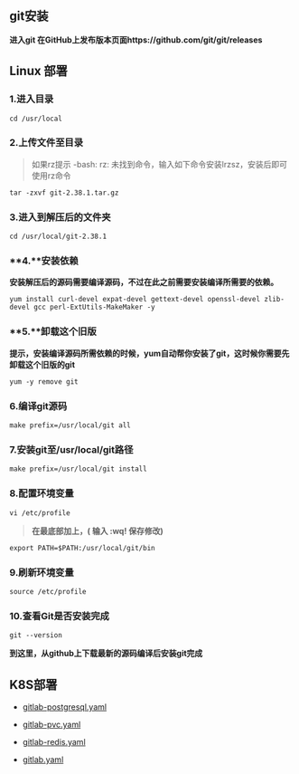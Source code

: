## git安装

**进入git 在GitHub上发布版本页面https://github.com/git/git/releases**



## Linux 部署

### 1.进入目录

```shell
cd /usr/local 
```

###  2.上传文件至目录

> 如果rz提示 -bash: rz: 未找到命令，输入如下命令安装lrzsz，安装后即可使用rz命令

```shell
tar -zxvf git-2.38.1.tar.gz
```



### **3.进入到解压后的文件夹**

```shell
cd /usr/local/git-2.38.1
```



### **4.**安装依赖

**安装解压后的源码需要编译源码，不过在此之前需要安装编译所需要的依赖。**

```shell
yum install curl-devel expat-devel gettext-devel openssl-devel zlib-devel gcc perl-ExtUtils-MakeMaker -y
```



### **5.**卸载这个旧版

**提示，安装编译源码所需依赖的时候，yum自动帮你安装了git，这时候你需要先卸载这个旧版的git**

```shell
yum -y remove git
```



### 6.**编译git源码**

```shell
make prefix=/usr/local/git all
```



### 7.**安装git至/usr/local/git路径**

```shell
make prefix=/usr/local/git install
```



### 8.**配置环境变量**

```shell
vi /etc/profile
```

> **在最底部加上，( 输入 :wq! 保存修改)**

```shell
export PATH=$PATH:/usr/local/git/bin
```



### 9.**刷新环境变量**

```shell
source /etc/profile
```

### 10.**查看Git是否安装完成**

```shell
git --version
```

**到这里，从github上下载最新的源码编译后安装git完成**



## K8S部署
 - [gitlab-postgresql.yaml](gitlab/gitlab-postgresql.yaml) 

 - [gitlab-pvc.yaml](gitlab/gitlab-pvc.yaml) 

 - [gitlab-redis.yaml](gitlab/gitlab-redis.yaml) 

 - [gitlab.yaml](gitlab/gitlab.yaml) 

```shell
```

